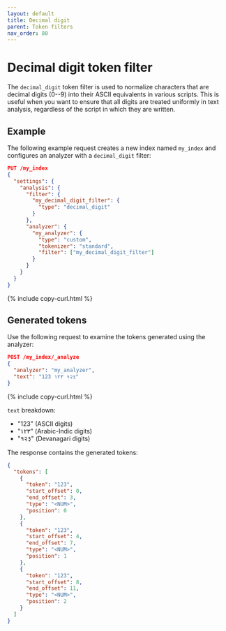 ```yaml
---
layout: default
title: Decimal digit
parent: Token filters
nav_order: 80
---
```


# Decimal digit token filter

The `decimal_digit` token filter is used to normalize characters that are decimal digits (0--9) into their ASCII equivalents in various scripts. This is useful when you want to ensure that all digits are treated uniformly in text analysis, regardless of the script in which they are written.


## Example

The following example request creates a new index named `my_index` and configures an analyzer with a `decimal_digit` filter:

```json
PUT /my_index
{
  "settings": {
    "analysis": {
      "filter": {
        "my_decimal_digit_filter": {
          "type": "decimal_digit"
        }
      },
      "analyzer": {
        "my_analyzer": {
          "type": "custom",
          "tokenizer": "standard",
          "filter": ["my_decimal_digit_filter"]
        }
      }
    }
  }
}

```
{% include copy-curl.html %}

## Generated tokens

Use the following request to examine the tokens generated using the analyzer:

```json
POST /my_index/_analyze
{
  "analyzer": "my_analyzer",
  "text": "123 ١٢٣ १२३"
}
```
{% include copy-curl.html %}

`text` breakdown:

 - "123" (ASCII digits)
 - "١٢٣" (Arabic-Indic digits)
 - "१२३" (Devanagari digits)

The response contains the generated tokens:

```json
{
  "tokens": [
    {
      "token": "123",
      "start_offset": 0,
      "end_offset": 3,
      "type": "<NUM>",
      "position": 0
    },
    {
      "token": "123",
      "start_offset": 4,
      "end_offset": 7,
      "type": "<NUM>",
      "position": 1
    },
    {
      "token": "123",
      "start_offset": 8,
      "end_offset": 11,
      "type": "<NUM>",
      "position": 2
    }
  ]
}
```
